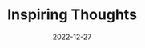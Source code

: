 ---
slug: thought-for-the-day
title: "Inspiring Thoughts"
date: 2022-12-27
excerpt: 'Man goes into the noisy crowd to drown his own clamour of silence.'
tags: [Inspiration, Motivation, Quotes, Thoughts]
---